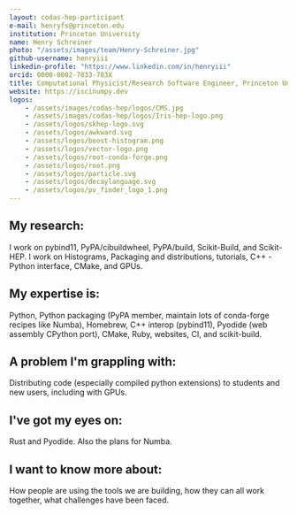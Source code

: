 ```yaml
---
layout: codas-hep-participant
e-mail: henryfs@princeton.edu
institution: Princeton University
name: Henry Schreiner
photo: "/assets/images/team/Henry-Schreiner.jpg"
github-username: henryiii
linkedin-profile: "https://www.linkedin.com/in/henryiii"
orcid: 0000-0002-7833-783X
title: Computational Physicist/Research Software Engineer, Princeton University
website: https://iscinumpy.dev
logos:
    - /assets/images/codas-hep/logos/CMS.jpg
    - /assets/images/codas-hep/logos/Iris-hep-logo.png
    - /assets/logos/skhep-logo.svg
    - /assets/logos/awkward.svg
    - /assets/logos/boost-histogram.png
    - /assets/logos/vector-logo.png
    - /assets/logos/root-conda-forge.png
    - /assets/logos/root.png
    - /assets/logos/particle.svg
    - /assets/logos/decaylanguage.svg
    - /assets/logos/pv_finder_logo_1.png
---
```


## My research:

I work on pybind11, PyPA/cibuildwheel, PyPA/build, Scikit-Build, and
Scikit-HEP. I work on Histograms, Packaging and distributions, tutorials, C++ -
Python interface, CMake, and GPUs.

## My expertise is:

Python, Python packaging (PyPA member, maintain lots of conda-forge recipes
like Numba), Homebrew, C++ interop (pybind11), Pyodide (web assembly CPython
port), CMake, Ruby, websites, CI, and scikit-build.

## A problem I'm grappling with:

Distributing code (especially compiled python extensions) to students and new
users, including with GPUs.

## I've got my eyes on:

Rust and Pyodide. Also the plans for Numba.

## I want to know more about:

How people are using the tools we are building, how they can all work together,
what challenges have been faced.
